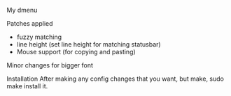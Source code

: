 My dmenu

Patches applied

- fuzzy matching
- line height (set line height for matching statusbar)
- Mouse support (for copying and pasting)

Minor changes for bigger font


Installation
After making any config changes that you want, but make, sudo make install it.
